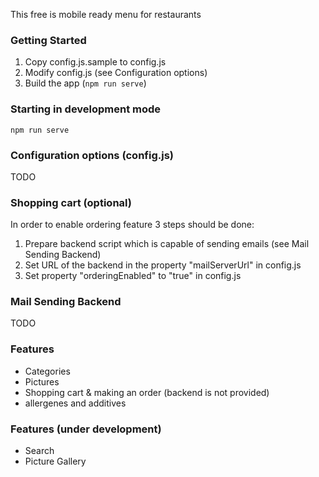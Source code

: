 This free is mobile ready menu for restaurants

### Getting Started
1. Copy config.js.sample to config.js
2. Modify config.js (see Configuration options)
3. Build the app (`npm run serve`)


### Starting in development mode
`npm run serve`


### Configuration options (config.js)
TODO


### Shopping cart (optional)
In order to enable ordering feature 3 steps should be done:
1. Prepare backend script which is capable of sending emails (see Mail Sending Backend)
2. Set URL of the backend in the property "mailServerUrl" in config.js
3. Set property "orderingEnabled" to "true" in config.js

### Mail Sending Backend
TODO

### Features
- Categories
- Pictures
- Shopping cart & making an order (backend is not provided)
- allergenes and additives



### Features (under development)
- Search
- Picture Gallery